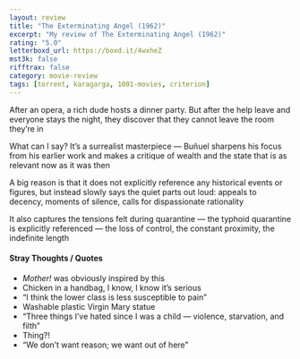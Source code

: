 ```yaml
---
layout: review
title: "The Exterminating Angel (1962)"
excerpt: "My review of The Exterminating Angel (1962)"
rating: "5.0"
letterboxd_url: https://boxd.it/4wxheZ
mst3k: false
rifftrax: false
category: movie-review
tags: [torrent, karagarga, 1001-movies, criterion]
---
```


After an opera, a rich dude hosts a dinner party. But after the help leave and everyone stays the night, they discover that they cannot leave the room they’re in

What can I say? It’s a surrealist masterpiece — Buñuel sharpens his focus from his earlier work and makes a critique of wealth and the state that is as relevant now as it was then

A big reason is that it does not explicitly reference any historical events or figures, but instead slowly says the quiet parts out loud: appeals to decency, moments of silence, calls for dispassionate rationality

It also captures the tensions felt during quarantine — the typhoid quarantine is explicitly referenced — the loss of control, the constant proximity, the indefinite length

#### Stray Thoughts / Quotes

- <i>Mother! </i>was obviously inspired by this
- Chicken in a handbag, I know, I know it’s serious
- “I think the lower class is less susceptible to pain”
- Washable plastic Virgin Mary statue
- “Three things I’ve hated since I was a child — violence, starvation, and filth”
- Thing?!
- “We don’t want reason; we want out of here”
